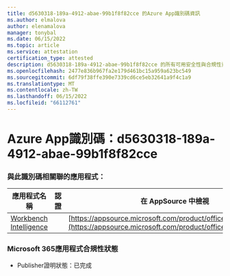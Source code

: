 ```yaml
---
title: d5630318-189a-4912-abae-99b1f8f82cce 的Azure App識別碼資訊
ms.author: elmalova
author: elenamalova
manager: tonybal
ms.date: 06/15/2022
ms.topic: article
ms.service: attestation
certification_type: attested
description: d5630318-189a-4912-abae-99b1f8f82cce 的所有可用安全性與合規性資訊。
ms.openlocfilehash: 2477e836b967fa2e179d461bc15a959a623bc549
ms.sourcegitcommit: 6df79f38ffe390e7339cd6ce5eb32641a9f4c1a9
ms.translationtype: MT
ms.contentlocale: zh-TW
ms.lasthandoff: 06/15/2022
ms.locfileid: "66112761"
---
```

# <a name="azure-app-id-d5630318-189a-4912-abae-99b1f8f82cce"></a>Azure App識別碼：d5630318-189a-4912-abae-99b1f8f82cce


### <a name="apps-associated-with-this-id"></a>與此識別碼相關聯的應用程式：
| **應用程式名稱** | **認證** | **在 AppSource 中檢視** |
|--------------|---------------|-----------------------|
| [Workbench Intelligence](../forward/WA200002705.md) |  | [https://appsource.microsoft.com/product/office/WA200002705](https://appsource.microsoft.com/product/office/WA200002705) |

### <a name="microsoft-365-app-compliance-status"></a>Microsoft 365應用程式合規性狀態
- Publisher證明狀態：已完成
